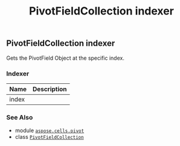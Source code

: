 ﻿---
title: PivotFieldCollection indexer
second_title: Aspose.Cells for Python via .NET API References
description: 
type: docs
weight: 60
url: /aspose.cells.pivot/pivotfieldcollection/__getitem__/
is_root: false
---

## PivotFieldCollection indexer


Gets the PivotField Object at the specific index.
### Indexer
| Name | Description |
| :- | :- |
| index |  |



### See Also
* module [`aspose.cells.pivot`](../../)
* class [`PivotFieldCollection`](/cells/python-net/aspose.cells.pivot/pivotfieldcollection)
